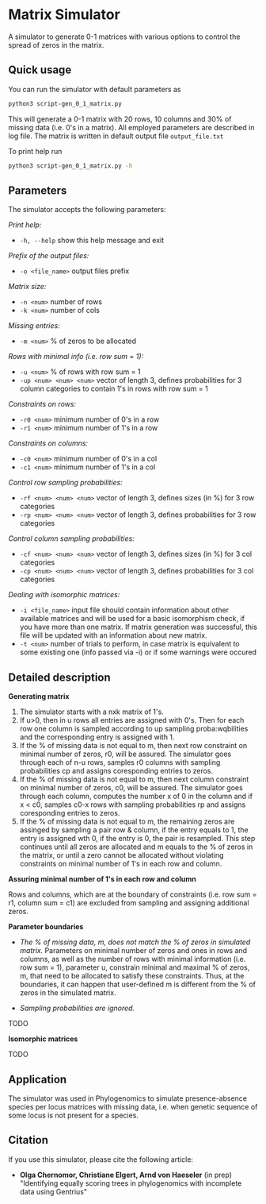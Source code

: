 # Matrix Simulator
A simulator to generate 0-1 matrices with various options to control the spread of zeros in the matrix.

## Quick usage
You can run the simulator with default parameters as
```bash
python3 script-gen_0_1_matrix.py
```
This will generate a 0-1 matrix with 20 rows, 10 columns and 30% of missing data (i.e. 0's in a matrix). All employed parameters are described in log file. The matrix is written in default output file `output_file.txt`

To print help run
```bash
python3 script-gen_0_1_matrix.py -h
```

## Parameters
The simulator accepts the following parameters:

*Print help:*
* `-h, --help`            show this help message and exit

*Prefix of the output files:*
* `-o <file_name>`        output files prefix

*Matrix size:*
* `-n <num>`              number of rows
* `-k <num>`              number of cols

*Missing entries:*
* `-m <num>`              % of zeros to be allocated

*Rows with minimal info (i.e. row sum = 1):*
* `-u <num>`              % of rows with row sum = 1
* `-up <num> <num> <num>` vector of length 3, defines probabilities for 3 column categories to contain 1's in rows with row sum = 1

*Constraints on rows:*
* `-r0 <num>`             minimum number of 0's in a row
* `-r1 <num>`             minimum number of 1's in a row

*Constraints on columns:*
* `-c0 <num>`             minimum number of 0's in a col
* `-c1 <num>`             minimum number of 1's in a col

*Control row sampling probabilities:*
* `-rf <num> <num> <num>` vector of length 3, defines sizes (in %) for 3 row categories
* `-rp <num> <num> <num>` vector of length 3, defines probabilities for 3 row categories

*Control column sampling probabilities:*
* `-cf <num> <num> <num>` vector of length 3, defines sizes (in %) for 3 col categories
* `-cp <num> <num> <num>` vector of length 3, defines probabilities for 3 col categories

*Dealing with isomorphic matrices:*
* `-i <file_name>`        input file should contain information about other available matrices and will be used for a basic isomorphism check, if you have more than one matrix. If
                        matrix generation was successful, this file will be updated with an information about new matrix.
* `-t <num>` number of trials to perform, in case matrix is equivalent to some existing one (info passed via -i) or if some warnings were occured


## Detailed description

**Generating matrix**
1. The simulator starts with a nxk matrix of 1's.
2. If u>0, then in u rows all entries are assigned with 0's. Then for each row one column is sampled according to up sampling proba:wqbilities and the corresponding entry is assigned with 1.
3. If the % of missing data is not equal to m, then next row constraint on minimal number of zeros, r0, will be assured. The simulator goes through each of n-u rows, samples r0 columns with sampling probabilities cp and assigns coresponding entries to zeros.
4. If the % of missing data is not equal to m, then next column constraint on minimal number of zeros, c0, will be assured. The simulator goes through each column, computes the number x of 0 in the column and if x < c0, samples c0-x rows with sampling probabilities rp and assigns coresponding entries to zeros.
5. If the % of missing data is not equal to m, the remaining zeros are assinged by sampling a pair row & column, if the entry equals to 1, the entry is assigned wth 0, if the entry is 0, the pair is resampled. This step continues until all zeros are allocated and m equals to the % of zeros in the matrix, or until a zero cannot be allocated without violating constraints on minimal number of 1's in each row and column.

**Assuring minimal number of 1's in each row and column**

Rows and columns, which are at the boundary of constraints (i.e. row sum = r1, column sum = c1) are excluded from sampling and assigning additional zeros.

**Parameter boundaries**

* *The % of missing data, m, does not match the % of zeros in simulated matrix.* Parameters on minimal number of zeros and ones in rows and columns, as well as the number of rows with minimal information (i.e. row sum = 1), parameter u, constrain minimal and maximal % of zeros, m, that need to be allocated to satisfy these constraints. Thus, at the boundaries, it can happen that user-defined m is different from the % of zeros in the simulated matrix.

* *Sampling probabilities are ignored.*

TODO 

**Isomorphic matrices**

TODO

## Application
The simulator was used in Phylogenomics to simulate presence-absence species per locus matrices with missing data, i.e. when genetic sequence of some locus is not present for a species.

## Citation
If you use this simulator, please cite the following article:

* **Olga Chernomor, Christiane Elgert, Arnd von Haeseler** (in prep) "Identifying equally scoring trees in phylogenomics with incomplete data using Gentrius"
